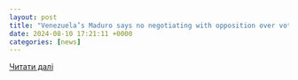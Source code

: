 ```yaml
---
layout: post
title: "Venezuela’s Maduro says no negotiating with opposition over vote"
date: 2024-08-10 17:21:11 +0000
categories: [news]
---
```


[Читати далі](https://www.voanews.com/a/venezuela-s-maduro-says-no-negotiating-with-opposition-over-vote/7737229.html)
